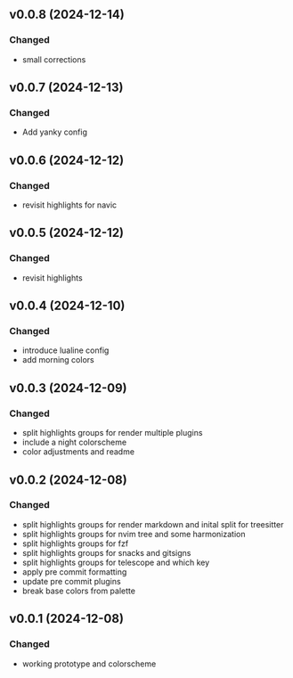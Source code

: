 ## v0.0.8 (2024-12-14)

### Changed

- small corrections

## v0.0.7 (2024-12-13)

### Changed

- Add yanky config

## v0.0.6 (2024-12-12)

### Changed

- revisit highlights for navic

## v0.0.5 (2024-12-12)

### Changed

- revisit highlights

## v0.0.4 (2024-12-10)

### Changed

- introduce lualine config
- add morning colors

## v0.0.3 (2024-12-09)

### Changed

- split highlights groups for render multiple plugins
- include a night colorscheme
- color adjustments and readme

## v0.0.2 (2024-12-08)

### Changed

- split highlights groups for render markdown and inital split for treesitter
- split highlights groups for nvim tree and some harmonization
- split highlights groups for fzf
- split highlights groups for snacks and gitsigns
- split highlights groups for telescope and which key
- apply pre commit formatting
- update pre commit plugins
- break base colors from palette

## v0.0.1 (2024-12-08)

### Changed

- working prototype and colorscheme
